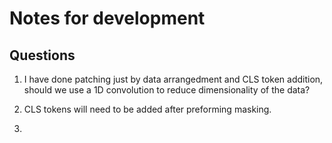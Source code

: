 # Notes for development

## Questions

1. I have done patching just by data arrangedment and CLS token addition, should we use a 1D convolution to reduce dimensionality of the data?

2. CLS tokens will need to be added after preforming masking.

3. 